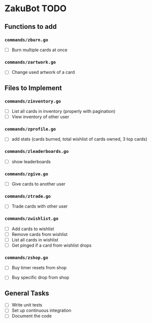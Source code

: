 # ZakuBot TODO

## Functions to add


### `commands/zburn.go`

- [ ] Burn multiple cards at once

### `commands/zartwork.go`
- [ ] Change used artwork of a card

## Files to Implement

### `commands/zinventory.go`

- [ ] List all cards in inventory (properly with pagination)
- [ ] View inventory of other user

### `commands/zprofile.go`
- [ ] add stats (cards burned, total wishlist of cards owned, 3 top cards)

### `commands/zleaderboards.go`
- [ ] show leaderboards

### `commands/zgive.go`

- [ ] Give cards to another user

### `commands/ztrade.go`

- [ ] Trade cards with other user

### `commands/zwishlist.go`

- [ ] Add cards to wishlist
- [ ] Remove cards from wishlist
- [ ] List all cards in wishlist
- [ ] Get pinged if a card from wishlist drops

### `commands/zshop.go`

- [ ] Buy timer resets from shop
- [ ] Buy specific drop from shop


## General Tasks

- [ ] Write unit tests
- [ ] Set up continuous integration
- [ ] Document the code